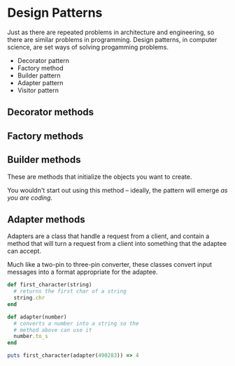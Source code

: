 # Design Patterns

Just as there are repeated problems in architecture and engineering, so there are similar problems in programming. Design patterns, in computer science, are set ways of solving progamming problems.

* Decorator pattern
* Factory method
* Builder pattern
* Adapter pattern
* Visitor pattern

## Decorator methods

## Factory methods

## Builder methods

These are methods that initialize the objects you want to create.

You wouldn't start out using this method – ideally, the pattern will emerge *as you are coding*.

## Adapter methods

Adapters are a class that handle a request from a client, and contain a method that will turn a request from a client into something that the adaptee can accept.

Much like a two-pin to three-pin converter, these classes convert input messages into a format appropriate for the adaptee.

```ruby
def first_character(string)
  # returns the first char of a string
  string.chr
end

def adapter(number)
  # converts a number into a string so the
  # method above can use it
  number.to_s
end

puts first_character(adapter(490283)) => 4
```
